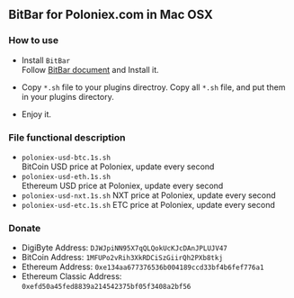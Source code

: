 
## BitBar for Poloniex.com in Mac OSX


### How to use
- Install `BitBar`    
    Follow [BitBar document](https://getbitbar.com/) and Install it.

- Copy `*.sh` file to your plugins directroy.
    Copy all `*.sh` file, and put them in your plugins directory.

- Enjoy it.


### File functional description
- `poloniex-usd-btc.1s.sh`    
    BitCoin USD price at Poloniex, update every second
- `poloniex-usd-eth.1s.sh`    
    Ethereum USD price at Poloniex, update every second
- `poloniex-usd-nxt.1s.sh`
    NXT price at Poloniex, update every second
- `poloniex-usd-etc.1s.sh`
    ETC price at Poloniex, update every second

### Donate
- DigiByte Address: `DJWJpiNN95X7qQLQokUcKJcDAnJPLUJV47`
- BitCoin Address: `1MFUPo2vRih3XkRDCiSzGiirQh2PXb8tkj`
- Ethereum Address: `0xe134aa677376536b004189ccd33bf4b6fef776a1`
- Ethereum Classic Address: `0xefd50a45fed8839a214542375bf05f3408a2bf56`
